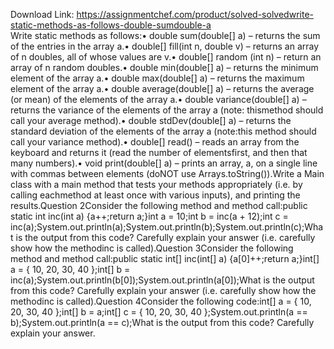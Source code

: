 Download Link: https://assignmentchef.com/product/solved-solvedwrite-static-methods-as-follows-double-sumdouble-a
<br>
Write static methods as follows:• double sum(double[] a) – returns the sum of the entries in the array a.• double[] fill(int n, double v) – returns an array of n doubles, all of whose values are v.• double[] random (int n) – return an array of n random doubles.• double min(double[] a) – returns the minimum element of the array a.• double max(double[] a) – returns the maximum element of the array a.• double average(double[] a) – returns the average (or mean) of the elements of the array a.• double variance(double[] a) – returns the variance of the elements of the array a (note: thismethod should call your average method).• double stdDev(double[] a) – returns the standard deviation of the elements of the array a (note:this method should call your variance method).• double[] read() – reads an array from the keyboard and returns it (read the number of elementsfirst, and then that many numbers).• void print(double[] a) – prints an array, a, on a single line with commas between elements (doNOT use Arrays.toString()).Write a Main class with a main method that tests your methods appropriately (i.e. by calling eachmethod at least once with various inputs), and printing the results.Question 2Consider the following method and method call:public static int inc(int a) {a++;return a;}int a = 10;int b = inc(a + 12);int c = inc(a);System.out.println(a);System.out.println(b);System.out.println(c);What is the output from this code? Carefully explain your answer (i.e. carefully show how the methodinc is called).Question 3Consider the following method and method call:public static int[] inc(int[] a) {a[0]++;return a;}int[] a = { 10, 20, 30, 40 };int[] b = inc(a);System.out.println(b[0]);System.out.println(a[0]);What is the output from this code? Carefully explain your answer (i.e. carefully show how the methodinc is called).Question 4Consider the following code:int[] a = { 10, 20, 30, 40 };int[] b = a;int[] c = { 10, 20, 30, 40 };System.out.println(a == b);System.out.println(a == c);What is the output from this code? Carefully explain your answer.